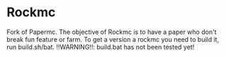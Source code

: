 # Rockmc
Fork of Papermc.
The objective of Rockmc is to have a paper who don't break fun feature or farm.
To get a version a rockmc you need to build it, run build.sh/bat.
!!WARNING!!: build.bat has not been tested yet!
